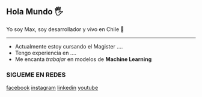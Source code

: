 ## Hola Mundo 🖐

Yo soy Max, soy desarrollador y vivo en Chile 🚀

---

* Actualmente estoy cursando el Magister ....
* Tengo experiencia en ....
* Me encanta *trabajar* en modelos de **Machine Learning**

### SIGUEME EN REDES

[facebook](www.facebook.com/)
[instagram](www.facebook.com/)
[linkedin](www.facebook.com/)
[youtube](www.facebook.com/)
